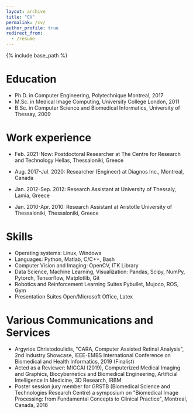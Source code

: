 ```yaml
---
layout: archive
title: "CV"
permalink: /cv/
author_profile: true
redirect_from:
  - /resume
---
```


{% include base_path %}

Education
======
* Ph.D. in Computer Engineering, Polytechnique Montreal, 2017
* M.Sc. in Medical Image Computing, University College London, 2011
* B.Sc. in Computer Science and Biomedical Informatics, University of Thessay, 2009

Work experience
======
* Feb. 2021-Now: Postdoctoral Researcher at The Centre for Research and Technology Hellas, Thessaloniki, Greece

* Aug. 2017-Jul. 2020: Researcher (Engineer) at Diagnos Inc., Montreal, Canada

* Jan. 2012-Sep. 2012: Research Assistant at University of Thessaly, Lamia, Greece

* Jan. 2010-Apr. 2010: Research Assistant at Aristotle University of Thessaloniki, Thessaloniki, Greece

Skills
======
* Operating systems: Linux, Windows
* Languages: Python, Matlab, C/C++, Bash
* Computer Vision and Imaging: OpenCV, ITK Library
* Data Science, Machine Learning, Visualization: Pandas, Scipy, NumPy, Pytorch, Tensorflow, Matplotlib, Git
* Robotics and Reinforcement Learning Suites Pybullet, Mujoco, ROS, Gym
* Presentation Suites Open/Microsoft Office, Latex
  
Various Communications and Services
======
* Argyrios Christodoulidis, "CARA, Computer Assisted Retinal Analysis", 2nd Industry Showcase, IEEE-EMBS
International Conference on Biomedical and Health Informatics, 2019 (Finalist)
* Acted as a Reviewer: MICCAI (2019), Computerized Medical Imaging and Graphics, Biocybernetics and Biomedical
Engineering, Artificial Intelligence in Medicine, 3D Research, IRBM
* Poster session jury member for GRSTB (Biomedical Science and Technologies Research Centre) a symposium on
"Biomedical Image Processing: from Fundamental Concepts to Clinical Practice", Montreal, Canada, 2016
